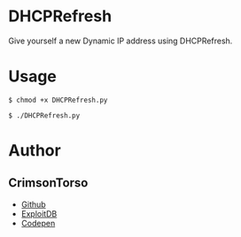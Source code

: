 # DHCPRefresh
Give yourself a new Dynamic IP address using DHCPRefresh.

# Usage
```
$ chmod +x DHCPRefresh.py
```
```
$ ./DHCPRefresh.py
```

# Author

## CrimsonTorso

- [Github](https://github.com/CrimsonTorso)
- [ExploitDB](https://www.exploit-db.com/author/?a=9544)
- [Codepen](https://codepen.io/CrimsonTorso)
